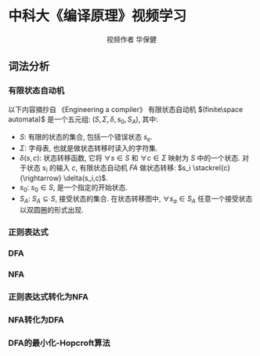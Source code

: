 # </center>**中科大《编译原理》视频学习**</center>
<center>视频作者 华保健</center>

## 词法分析

### 有限状态自动机

以下内容摘抄自 《Engineering a compiler》
有限状态自动机 $(finite\space automata)$ 是一个五元组:  $(S, \Sigma, \delta, s_0, S_A)$, 其中: 
- $S$: 有限的状态的集合, 包括一个错误状态 $s_e$.
- $\Sigma$: 字母表, 也就是做状态转移时读入的字符集.
- $\delta(s, c)$: 状态转移函数, 它将 $\forall s \in S$ 和 $\forall c \in \Sigma$ 映射为 $S$ 中的一个状态. 对于状态 $s_i$ 的输入 $c$, 有限状态自动机 $FA$ 做状态转移: $s_i \stackrel{c}{\rightarrow} \delta(s_i,c)$.
- $s_0$: $s_0 \in S$, 是一个指定的开始状态.
- $S_A$: $S_A \subseteq S$, 接受状态的集合. 在状态转移图中, $\forall s_a \in S_A$ 任意一个接受状态以双圆圈的形式出现.

### 正则表达式

### DFA

### NFA

### 正则表达式转化为NFA

### NFA转化为DFA

### DFA的最小化-Hopcroft算法